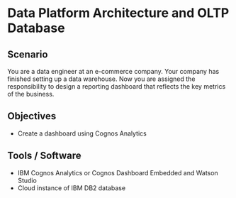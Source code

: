 # Data Platform Architecture and OLTP Database<br/>

## Scenario <br/>
You are a data engineer at an e-commerce company. Your company has finished setting up a data warehouse. Now you are assigned the responsibility to design a reporting dashboard that reflects the key metrics of the business. <br/>

## Objectives <br/>
* Create a dashboard using Cognos Analytics

## Tools / Software <br/>
* IBM Cognos Analytics or Cognos Dashboard Embedded and Watson Studio
* Cloud instance of IBM DB2 database
